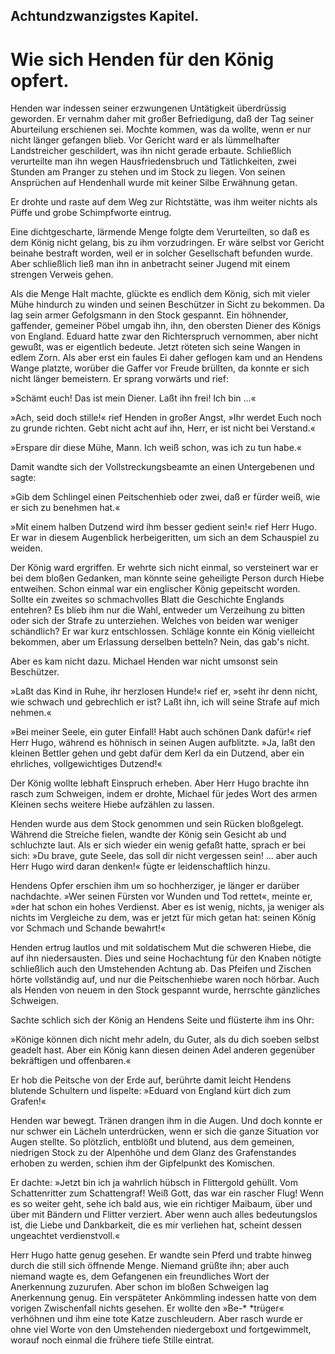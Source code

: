 
<h2>Achtundzwanzigstes Kapitel.</h2>

<h1>Wie sich Henden für den König opfert.</h1>

Henden war indessen seiner erzwungenen Untätigkeit überdrüssig
geworden. Er vernahm daher mit großer Befriedigung, daß der
Tag seiner Aburteilung erschienen sei. Mochte kommen, was da
wollte, wenn er nur nicht länger gefangen blieb. Vor Gericht ward
er als lümmelhafter Landstreicher geschildert, was ihn nicht gerade
erbaute. Schließlich verurteilte man ihn wegen Hausfriedensbruch
und Tätlichkeiten, zwei Stunden am Pranger zu stehen und im
Stock zu liegen. Von seinen Ansprüchen auf Hendenhall wurde mit
keiner Silbe Erwähnung getan.

Er drohte und raste auf dem Weg zur Richtstätte, was ihm weiter
nichts als Püffe und grobe Schimpfworte eintrug.

Eine dichtgescharte, lärmende Menge folgte dem Verurteilten,
so daß es dem König nicht gelang, bis zu ihm vorzudringen. Er
wäre selbst vor Gericht beinahe bestraft worden, weil er in solcher
Gesellschaft befunden wurde. Aber schließlich ließ man ihn in anbetracht
seiner Jugend mit einem strengen Verweis gehen.

Als die Menge Halt machte, glückte es endlich dem König, sich
mit vieler Mühe hindurch zu winden und seinen Beschützer in Sicht
zu bekommen. Da lag sein armer Gefolgsmann in den Stock gespannt.
Ein höhnender, gaffender, gemeiner Pöbel umgab ihn, ihn,
den obersten Diener des Königs von England. Eduard hatte zwar
den Richterspruch vernommen, aber nicht gewußt, was er eigentlich
bedeute. Jetzt röteten sich seine Wangen in edlem Zorn. Als aber
erst ein faules Ei daher geflogen kam und an Hendens Wange platzte,
worüber die Gaffer vor Freude brüllten, da konnte er sich nicht
länger bemeistern. Er sprang vorwärts und rief:

»Schämt euch! Das ist mein Diener. Laßt ihn frei! Ich bin ...«
 

»Ach, seid doch stille!« rief Henden in großer Angst, »Ihr werdet
Euch noch zu grunde richten. Gebt nicht acht auf ihn, Herr, er ist
nicht bei Verstand.«

»Erspare dir diese Mühe, Mann. Ich weiß schon, was ich zu tun
habe.«

Damit wandte sich der Vollstreckungsbeamte an einen Untergebenen
und sagte:

»Gib dem Schlingel einen Peitschenhieb oder zwei, daß er
fürder weiß, wie er sich zu benehmen hat.«

»Mit einem halben Dutzend wird ihm besser gedient sein!« rief
Herr Hugo. Er war in diesem Augenblick herbeigeritten, um sich
an dem Schauspiel zu weiden.

Der König ward ergriffen. Er wehrte sich nicht einmal, so versteinert
war er bei dem bloßen Gedanken, man könnte seine geheiligte
Person durch Hiebe entweihen. Schon einmal war ein englischer
König gepeitscht worden. Sollte ein zweites so schmachvolles
Blatt die Geschichte Englands entehren? Es blieb ihm nur die Wahl,
entweder um Verzeihung zu bitten oder sich der Strafe zu unterziehen.
Welches von beiden war weniger schändlich? Er war kurz
entschlossen. Schläge konnte ein König vielleicht bekommen, aber
um Erlassung derselben betteln? Nein, das gab's nicht.

Aber es kam nicht dazu. Michael Henden war nicht umsonst
sein Beschützer.

»Laßt das Kind in Ruhe, ihr herzlosen Hunde!« rief er, »seht
ihr denn nicht, wie schwach und gebrechlich er ist? Laßt ihn, ich will
seine Strafe auf mich nehmen.«

»Bei meiner Seele, ein guter Einfall! Habt auch schönen Dank
dafür!« rief Herr Hugo, während es höhnisch in seinen Augen aufblitzte.
»Ja, laßt den kleinen Bettler gehen und gebt dafür dem
Kerl da ein Dutzend, aber ein ehrliches, vollgewichtiges Dutzend!«

Der König wollte lebhaft Einspruch erheben. Aber Herr Hugo
brachte ihn rasch zum Schweigen, indem er drohte, Michael für
jedes Wort des armen Kleinen sechs weitere Hiebe aufzählen zu lassen.

Henden wurde aus dem Stock genommen und sein Rücken bloßgelegt.
Während die Streiche fielen, wandte der König sein Gesicht
ab und schluchzte laut. Als er sich wieder ein wenig gefaßt hatte,
sprach er bei sich: »Du brave, gute Seele, das soll dir nicht vergessen
sein! ... aber auch Herr Hugo wird daran denken!« fügte er leidenschaftlich
hinzu.
 

Hendens Opfer erschien ihm um so hochherziger, je länger er
darüber nachdachte. »Wer seinen Fürsten vor Wunden und Tod
rettet«, meinte er, »der hat schon ein hohes Verdienst. Aber es ist
wenig, nichts, ja weniger als nichts im Vergleiche zu dem, was er
jetzt für mich getan hat: seinen König vor Schmach und Schande
bewahrt!«

Henden ertrug lautlos und mit soldatischem Mut die schweren
Hiebe, die auf ihn niedersausten. Dies und seine Hochachtung für
den Knaben nötigte schließlich auch den Umstehenden Achtung ab.
Das Pfeifen und Zischen hörte vollständig auf, und nur die Peitschenhiebe
waren noch hörbar. Auch als Henden von neuem in den Stock
gespannt wurde, herrschte gänzliches Schweigen.

Sachte schlich sich der König an Hendens Seite und flüsterte
ihm ins Ohr:

»Könige können dich nicht mehr adeln, du Guter, als du dich
soeben selbst geadelt hast. Aber ein König kann diesen deinen Adel
anderen gegenüber bekräftigen und offenbaren.«

Er hob die Peitsche von der Erde auf, berührte damit leicht
Hendens blutende Schultern und lispelte: »Eduard von England
kürt dich zum Grafen!«

Henden war bewegt. Tränen drangen ihm in die Augen. Und
doch konnte er nur schwer ein Lächeln unterdrücken, wenn er sich
die ganze Situation vor Augen stellte. So plötzlich, entblößt und
blutend, aus dem gemeinen, niedrigen Stock zu der Alpenhöhe und
dem Glanz des Grafenstandes erhoben zu werden, schien ihm der
Gipfelpunkt des Komischen.

Er dachte: »Jetzt bin ich ja wahrlich hübsch in Flittergold gehüllt.
Vom Schattenritter zum Schattengraf! Weiß Gott, das war ein
rascher Flug! Wenn es so weiter geht, sehe ich bald aus, wie ein
richtiger Maibaum, über und über mit Bändern und Flitter verziert.
Aber wenn auch alles bedeutungslos ist, die Liebe und Dankbarkeit,
die es mir verliehen hat, scheint dessen ungeachtet verdienstvoll.«

Herr Hugo hatte genug gesehen. Er wandte sein Pferd und
trabte hinweg durch die still sich öffnende Menge. Niemand grüßte
ihn; aber auch niemand wagte es, dem Gefangenen ein freundliches
Wort der Anerkennung zuzurufen. Aber schon im bloßen Schweigen
lag Anerkennung genug. Ein verspäteter Ankömmling indessen hatte
von dem vorigen Zwischenfall nichts gesehen. Er wollte den »Be-* 
*trüger« verhöhnen und ihm eine tote Katze zuschleudern. Aber rasch
wurde er ohne viel Worte von den Umstehenden niedergeboxt und
fortgewimmelt, worauf noch einmal die frühere tiefe Stille eintrat.

